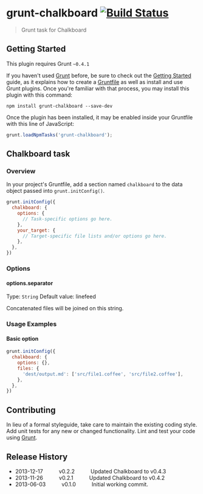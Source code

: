 # grunt-chalkboard [![Build Status](https://travis-ci.org/adrianlee44/grunt-chalkboard.png?branch=master)](https://travis-ci.org/adrianlee44/grunt-chalkboard)

> Grunt task for Chalkboard

## Getting Started
This plugin requires Grunt `~0.4.1`

If you haven't used [Grunt](http://gruntjs.com/) before, be sure to check out the [Getting Started](http://gruntjs.com/getting-started) guide, as it explains how to create a [Gruntfile](http://gruntjs.com/sample-gruntfile) as well as install and use Grunt plugins. Once you're familiar with that process, you may install this plugin with this command:

```shell
npm install grunt-chalkboard --save-dev
```

Once the plugin has been installed, it may be enabled inside your Gruntfile with this line of JavaScript:

```js
grunt.loadNpmTasks('grunt-chalkboard');
```

## Chalkboard task

### Overview
In your project's Gruntfile, add a section named `chalkboard` to the data object passed into `grunt.initConfig()`.

```js
grunt.initConfig({
  chalkboard: {
    options: {
      // Task-specific options go here.
    },
    your_target: {
      // Target-specific file lists and/or options go here.
    },
  },
})
```

### Options

#### options.separator
Type: `String`
Default value: linefeed

Concatenated files will be joined on this string.

### Usage Examples

#### Basic option
```js
grunt.initConfig({
  chalkboard: {
    options: {},
    files: {
      'dest/output.md': ['src/file1.coffee', 'src/file2.coffee'],
    },
  },
})
```

## Contributing
In lieu of a formal styleguide, take care to maintain the existing coding style. Add unit tests for any new or changed functionality. Lint and test your code using [Grunt](http://gruntjs.com/).

## Release History
- 2013-12-17   v0.2.2   Updated Chalkboard to v0.4.3
- 2013-11-26   v0.2.1   Updated Chalkboard to v0.4.2
- 2013-06-03   v0.1.0   Initial working commit.
